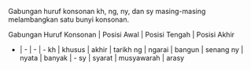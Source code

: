 Gabungan huruf konsonan kh, ng, ny, dan sy masing-masing melambangkan satu bunyi konsonan.

Gabungan Huruf Konsonan | Posisi Awal | Posisi Tengah | Posisi Akhir
- | - | - | -
kh | khusus | akhir | tarikh
ng | ngarai | bangun | senang
ny | nyata | banyak | -
sy | syarat | musyawarah | arasy